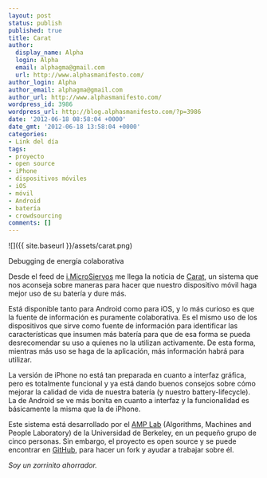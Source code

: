 ```yaml
---
layout: post
status: publish
published: true
title: Carat
author:
  display_name: Alpha
  login: Alpha
  email: alphagma@gmail.com
  url: http://www.alphasmanifesto.com/
author_login: Alpha
author_email: alphagma@gmail.com
author_url: http://www.alphasmanifesto.com/
wordpress_id: 3986
wordpress_url: http://blog.alphasmanifesto.com/?p=3986
date: '2012-06-18 08:58:04 +0000'
date_gmt: '2012-06-18 13:58:04 +0000'
categories:
- Link del día
tags:
- proyecto
- open source
- iPhone
- dispositivos móviles
- iOS
- móvil
- Android
- batería
- crowdsourcing
comments: []
---
```


![]({{ site.baseurl }}/assets/carat.png)

Debugging de energía colaborativa

Desde el feed de <a href="http://i.microsiervos.com/gadgets/carat-app-optimizar-duracion-bateria-movil.html">i.MicroSiervos</a> me llega la noticia de <a href="http://carat.cs.berkeley.edu/">Carat</a>, un sistema que nos aconseja sobre maneras para hacer que nuestro dispositivo móvil haga mejor uso de su batería y dure más.

Está disponible tanto para Android como para iOS, y lo más curioso es que la fuente de información es puramente colaborativa. Es el mismo uso de los dispositivos que sirve como fuente de información para identificar las características que insumen más batería para que de esa forma se pueda desrecomendar su uso a quienes no la utilizan activamente. De esta forma, mientras más uso se haga de la aplicación, más información habrá para utilizar.

La versión de iPhone no está tan preparada en cuanto a interfaz gráfica, pero es totalmente funcional y ya está dando buenos consejos sobre cómo mejorar la calidad de vida de nuestra batería (y nuestro battery-lifecycle). La de Android se ve más bonita en cuanto a interfaz y la funcionalidad es básicamente la misma que la de iPhone.

Este sistema está desarrollado por el <a href="http://amplab.cs.berkeley.edu/">AMP Lab</a> (Algorithms, Machines and People Laboratory) de la Universidad de Berkeley, en un pequeño grupo de cinco personas. Sin embargo, el proyecto es open source y se puede encontrar en <a href="https://github.com/amplab/carat/">GitHub</a>, para hacer un fork y ayudar a trabajar sobre él.

_Soy un zorrinito ahorrador._
